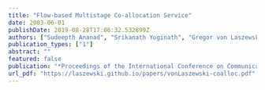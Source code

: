 ```yaml
---
title: "Flow-based Multistage Co-allocation Service"
date: 2003-06-01
publishDate: 2019-08-28T17:06:32.532899Z
authors: ["Sudeepth Ananad", "Srikanath Yoginath", "Gregor von Laszewski", "Beulah Alunkal"]
publication_types: ["1"]
abstract: ""
featured: false
publication: "*Proceedings of the International Conference on Communications in Computing*"
url_pdf: "https://laszewski.github.io/papers/vonLaszewski-coalloc.pdf"
---
```


